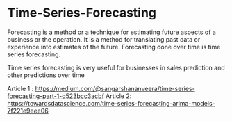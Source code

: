 # Time-Series-Forecasting

Forecasting is a method or a technique for estimating future aspects of a business or the operation. It is a method for translating past data or experience into estimates of the future. Forecasting done over time is time series forecasting.

Time series forecasting is very useful for businesses in sales prediction and other predictions over time

Article 1 : https://medium.com/@sangarshananveera/time-series-forecasting-part-1-d523bcc3acbf
Article 2:  https://towardsdatascience.com/time-series-forecasting-arima-models-7f221e9eee06
